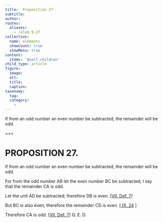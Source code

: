 ```yaml
---
title:  Proposition 27
subtitle: 
author:
routes:
  aliases:
    - /elem.9.27
collection:
  name: elements
  showCount: true
  showMenu: true
content:
  items: '@self.children'
child_type: article
figure:
  image:
  alt:
  title:
  caption:
taxonomy:
  tag:
  category:
    - 
---
```


<p>
       <hi rend="ital">If from an odd number an even number be subtracted, the remainder will be odd.</hi>
      </p>

===

<h1>PROPOSITION 27.</h1>
<p>
       <span class="ital">If from an odd number an even number be subtracted, the remainder will be odd.</span>
      </p>

<p>For from the odd number <span class="ital">AB</span> let the even number <span class="ital">BC</span> be subtracted; I say that the remainder <span class="ital">CA</span> is odd. 
      </p>

<p>Let the unit <span class="ital">AD</span> be subtracted; therefore <span class="ital">DB</span> is even. [<a href="/elem.7.def.7">VII. Def. 7</a>] </p>

<p>But <span class="ital">BC</span> is also even; therefore the remainder <span class="ital">CD</span> is even. [<a href="/elem.9.24">
        <a href="/elem.9.24">IX. 24</a>
       </a>] </p>

<p>Therefore <span class="ital">CA</span> is odd. [<a href="/elem.7.def.7">VII. Def. 7</a>] Q. E. D.</p>
